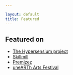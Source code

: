 ```yaml
---

layout: default
title: Featured
---
```


## Featured on

- [The Hypersensium project](https://www.hypersensium.com/dianne-murphy)
- [Skillmill](https://www.skillmill.com/profile/dianne-murphy)
- [Premizez](https://premizez.com/dianne-murphy)
- [uneARTh Arts Festival](https://www.artmeetsearth.com/2022-unearth-art-festival)